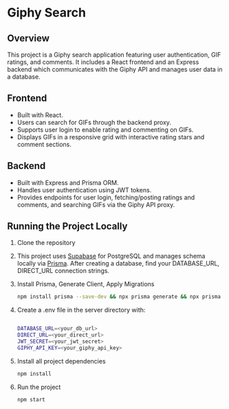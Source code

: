 # Giphy Search

## Overview
This project is a Giphy search application featuring user authentication, GIF ratings, and comments. It includes a React frontend and an Express backend which communicates with the Giphy API and manages user data in a database.

## Frontend
- Built with React.
- Users can search for GIFs through the backend proxy.
- Supports user login to enable rating and commenting on GIFs.
- Displays GIFs in a responsive grid with interactive rating stars and comment sections.

## Backend
- Built with Express and Prisma ORM.
- Handles user authentication using JWT tokens.
- Provides endpoints for user login, fetching/posting ratings and comments, and searching GIFs via the Giphy API proxy.

## Running the Project Locally
1. Clone the repository
2. This project uses [Supabase](https://supabase.com/) for PostgreSQL and manages schema locally via [Prisma](https://www.prisma.io/). After creating a database, find your DATABASE_URL, DIRECT_URL connection strings.

3. Install Prisma, Generate Client, Apply Migrations
      ```bash
    npm install prisma --save-dev && npx prisma generate && npx prisma migrate dev --name init
   
5. Create a .env file in the server directory with:
      ```bash
   
   DATABASE_URL=<your_db_url>
   DIRECT_URL=<your_direct_url>
   JWT_SECRET=<your_jwt_secret>
   GIPHY_API_KEY=<your_giphy_api_key>

6. Install all project dependencies
   ```bash
   npm install
7. Run the project
   ```bash
   npm start
